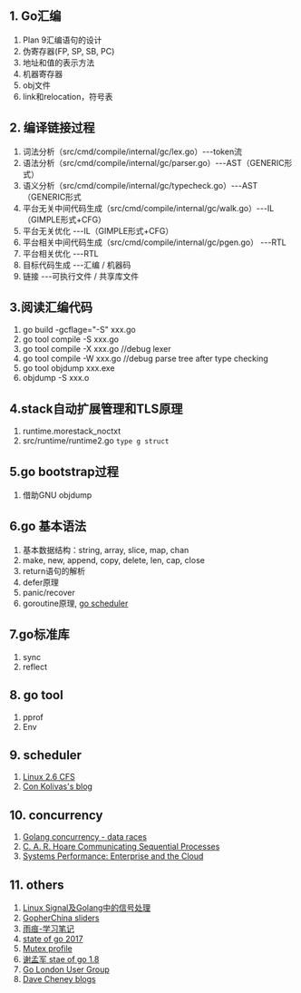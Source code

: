 ## 1. Go汇编

1. Plan 9汇编语句的设计
2. 伪寄存器(FP, SP, SB, PC)
3. 地址和值的表示方法
4. 机器寄存器
5. obj文件
6. link和relocation，符号表

## 2. 编译链接过程

1. 词法分析（src/cmd/compile/internal/gc/lex.go）---token流
2. 语法分析（src/cmd/compile/internal/gc/parser.go）---AST（GENERIC形式）
3. 语义分析（src/cmd/compile/internal/gc/typecheck.go）---AST（GENERIC形式
4. 平台无关中间代码生成（src/cmd/compile/internal/gc/walk.go）---IL（GIMPLE形式+CFG）
5. 平台无关优化  ---IL（GIMPLE形式+CFG）
6. 平台相关中间代码生成（src/cmd/compile/internal/gc/pgen.go）   ---RTL
7. 平台相关优化   ---RTL
8. 目标代码生成   ---汇编 / 机器码
9. 链接   ---可执行文件 / 共享库文件

## 3.阅读汇编代码

1. go build -gcflage="-S" xxx.go
2. go tool compile -S xxx.go
3. go tool compile -X xxx.go //debug lexer
4. go tool compile -W xxx.go //debug parse tree after type checking
5. go tool objdump xxx.exe
6. objdump -S xxx.o

## 4.stack自动扩展管理和TLS原理

1. runtime.morestack_noctxt
2. src/runtime/runtime2.go `type g struct `

## 5.go bootstrap过程

1. 借助GNU objdump

## 6.go 基本语法

1. 基本数据结构：string, array, slice, map, chan
2. make, new, append, copy, delete, len, cap, close
3. return语句的解析
4. defer原理
5. panic/recover
6. goroutine原理, [go scheduler](http://www.cs.columbia.edu/~aho/cs6998/reports/12-12-11_DeshpandeSponslerWeiss_GO.pdf)

## 7.go标准库

1. sync
2. reflect

## 8. go tool

1. pprof
2. Env

## 9. scheduler

1. [Linux 2.6 CFS](http://www.ibm.com/developerworks/library/l-completely-fair-scheduler/l-completely-fair-scheduler-pdf.pdf)
2. [Con Kolivas's blog](http://ck-hack.blogspot.com/)

## 10. concurrency

1. [Golang concurrency - data races](http://wysocki.in/golang-concurrency-data-races/)
2. [C. A. R. Hoare Communicating Sequential Processes](http://usingcsp.com/cspbook.pdf)
3. [Systems Performance: Enterprise and the Cloud](http://www.brendangregg.com/books.html)

## 11. others
1. [Linux Signal及Golang中的信号处理](http://colobu.com/2015/10/09/Linux-Signals/)
2. [GopherChina sliders](https://github.com/gopherchina)
3. [雨痕-学习笔记](https://github.com/qyuhen/book)
4. [state of go 2017](https://talks.golang.org/2017/state-of-go.slide)
5. [Mutex profile](https://rakyll.org/mutexprofile/)
6. [谢孟军 stae of go 1.8](http://blog.qiniu.com/archives/8203)
7. [Go London User Group](https://www.meetup.com/Go-London-User-Group/events/236962716/)
8. [Dave Cheney blogs](https://dave.cheney.net/about)
